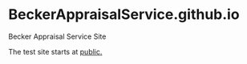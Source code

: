 # BeckerAppraisalService.github.io
Becker Appraisal Service Site

The test site starts at [public.](public/index.html)